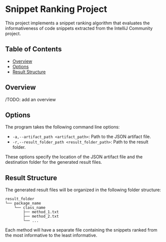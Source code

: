 # Snippet Ranking Project

This project implements a snippet ranking algorithm that evaluates the informativeness of code snippets extracted from the IntelliJ Community project.

## Table of Contents

- [Overview](#overview)
- [Options](#options)
- [Result Structure](#result-structure)

## Overview

/TODO: add an overview

## Options

The program takes the following command line options:

- `-a,--artifact_path <artifact_path>`: Path to the JSON artifact file.
- `-r,--result_folder_path <result_folder_path>`: Path to the result folder.

These options specify the location of the JSON artifact file and the destination folder for the generated result files.

## Result Structure

The generated result files will be organized in the following folder structure:

```
result_folder
└── package_name
    └── class_name
        ├── method_1.txt
        ├── method_2.txt
        └── ...

```


Each method will have a separate file containing the snippets ranked from the most informative to the least informative.
